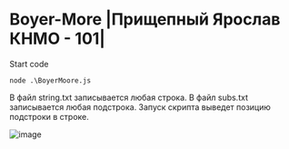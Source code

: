 # Boyer-More |Прищепный Ярослав КНМО - 101|
Start code 
```
node .\BoyerMoore.js
```
 В файл string.txt записывается любая строка.
 В файл subs.txt записывается любая подстрока.
 Запуск скрипта выведет позицию подстроки в строке.
 
 ![image](https://user-images.githubusercontent.com/110774623/208948655-87261341-c82d-4a74-93ff-edd06ef78839.png)


